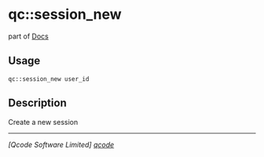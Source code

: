 qc::session_new
===============

part of [Docs](../index.md)

Usage
-----
`qc::session_new user_id`

Description
-----------
Create a new session

----------------------------------
*[Qcode Software Limited] [qcode]*

[qcode]: http://www.qcode.co.uk "Qcode Software"